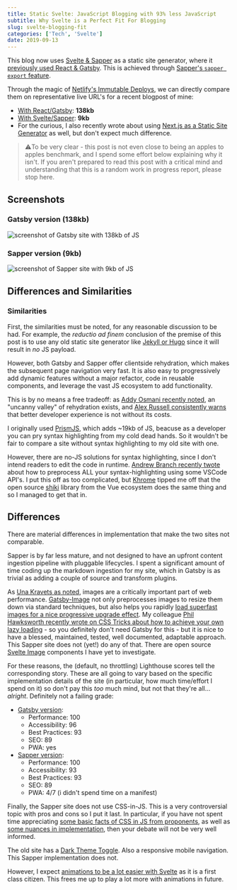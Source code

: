 ```yaml
---
title: Static Svelte: JavaScript Blogging with 93% less JavaScript
subtitle: Why Svelte is a Perfect Fit For Blogging
slug: svelte-blogging-fit
categories: ['Tech', 'Svelte']
date: 2019-09-13
---
```


This blog now uses [Svelte & Sapper](https://sapper.svelte.dev/) as a static site generator, where it [previously used React & Gatsby](https://5d7699e172ae430007210374--scout-videos-51664.netlify.com/writing/moving-to-novela). This is achieved through [Sapper's `sapper export` feature](https://sapper.svelte.dev/docs#sapper_export).

Through the magic of [Netlify's Immutable Deploys](https://www.netlify.com/blog/2018/10/05/netlify-and-the-functional-immutable-reactive-deploy/?utm_source=blog&utm_medium=swyxdotio&utm_campaign=devex), we can directly compare them on representative live URL's for a recent blogpost of mine:

- [With React/Gatsby](https://5d7699e172ae430007210374--scout-videos-51664.netlify.com/writing/netlify-redirects-i18n): **138kb**
- [With Svelte/Sapper](https://5d7c46e60da4524431f76aef--scout-videos-51664.netlify.com/writing/netlify-redirects-i18n/): **9kb**
- For the curious, I also recently wrote about using [Next.js as a Static Site Generator](https://scotch.io/@sw-yx/using-nextjs-as-a-static-site-generator-for-netlify) as well, but don't expect much difference.

> ⚠️To be very clear - this post is not even close to being an apples to apples benchmark, and I spend some effort below explaining why it isn't. If you aren't prepared to read this post with a critical mind and understanding that this is a random work in progress report, please stop here.

## Screenshots

### Gatsby version (138kb)

![screenshot of Gatsby site with 138kb of JS](./assets/sveltegatsby.jpeg)

### Sapper version (9kb)

![screenshot of Sapper site with 9kb of JS](./assets/sveltesvelte.jpeg)

## Differences and Similarities

### Similarities

First, the similarities must be noted, for any reasonable discussion to be had. For example, the *reductio ad finem* conclusion of the premise of this post is to use any old static site generator like [Jekyll or Hugo](https://www.staticgen.com/) since it will result in *no* JS payload.

However, both Gatsby and Sapper offer clientside rehydration, which makes the subsequent page navigation very fast. It is also easy to progressively add dynamic features without a major refactor, code in reusable components, and leverage the vast JS ecosystem to add functionality. 

This is by no means a free tradeoff: as [Addy Osmani recently noted](https://addyosmani.com/blog/rehydration/), an "uncanny valley" of rehydration exists, and [Alex Russell consistently warns](https://infrequently.org/2018/09/the-developer-experience-bait-and-switch/) that better developer experience is not without its costs.

I originally used [PrismJS](https://prismjs.com/), which adds ~19kb of JS, beacuse as a developer you can pry syntax highlighting from my cold dead hands. So it wouldn't be fair to compare a site without syntax highlighting to my old site with one.

However, there are no-JS solutions for syntax highlighting, since I don't intend readers to edit the code in runtime. [Andrew Branch recently twote](https://mobile.twitter.com/atcb/status/1158480783666888704) about how to preprocess ALL your syntax-highlighting using some VSCode API's. I put this off as too complicated, but [Khrome](https://khrome.dev) tipped me off that the open source [shiki](https://github.com/octref/shiki) library from the Vue ecosystem does the same thing and so I managed to get that in.

## Differences

There are material differences in implementation that make the two sites not comparable.

Sapper is by far less mature, and not designed to have an upfront content ingestion pipeline with pluggable lifecycles. I spent a significant amount of time coding up the markdown ingestion for my site, which in Gatsby is as trivial as adding a couple of source and transform plugins.

As [Una Kravets as noted](https://mobile.twitter.com/Una/status/687690138550288384), images are a critically important part of web performance. [Gatsby-Image](https://www.gatsbyjs.org/packages/gatsby-image/) not only preprocesses images to resize them down via standard techniques, but also helps you rapidly [load superfast images for a nice progressive upgrade effect](https://using-gatsby-image.gatsbyjs.org/). My colleague [Phil Hawksworth recently wrote on CSS Tricks about how to achieve your own lazy loading](https://css-tricks.com/tips-for-rolling-your-own-lazy-loading/) - so you definitely don't need Gatsby for this - but it is nice to have a blessed, maintained, tested, well documented, adaptable approach. This Sapper site does not (yet!) do any of that. There are open source [Svelte Image](https://svelte-image.matyunya.now.sh/) components I have yet to investigate.

For these reasons, the (default, no throttling) Lighthouse scores tell the corresponding story. These are all going to vary based on the specific implementation details of the site (in particular, how much time/effort I spend on it) so don't pay this *too* much mind, but not that they're all... *alright*. Definitely not a failing grade:

- [Gatsby version](https://5d7699e172ae430007210374--scout-videos-51664.netlify.com/writing/netlify-redirects-i18n):
  - Performance: 100
  - Accessibility: 96
  - Best Practices: 93
  - SEO: 89
  - PWA: yes
- [Sapper version](https://5d7c46e60da4524431f76aef--scout-videos-51664.netlify.com/writing/netlify-redirects-i18n/): 
  - Performance: 100
  - Accessibility: 93
  - Best Practices: 93
  - SEO: 89
  - PWA: 4/7 (i didn't spend time on a manifest)


Finally, the Sapper site does not use CSS-in-JS. This is a very controversial topic with pros and cons so I put it last. In particular, if you have not spent time appreciating [some basic facts of CSS in JS from proponents](https://mxstbr.com/thoughts/css-in-js/), as well as [some nuances in implementation](https://github.com/styled-components/styled-components/issues/2377), then your debate will not be very well informed.

The old site has a [Dark Theme Toggle](https://github.com/sw-yx/gatsby-theme-dev-blog/blob/master/packages/gatsby-theme-dev-blog/src/components/Header/ThemeToggler.js). Also a responsive mobile navigation. This Sapper implementation does not.

However, I expect [animations to be a lot easier with Svelte](https://svelte.dev/tutorial/animate) as it is a first class citizen. This frees me up to play a lot more with animations in future.
